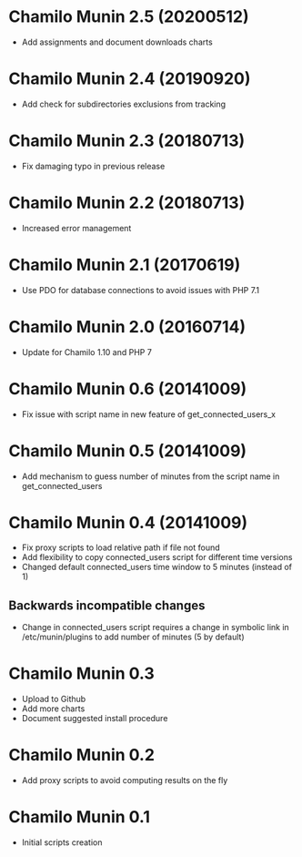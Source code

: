 Chamilo Munin 2.5 (20200512)
============================
* Add assignments and document downloads charts

Chamilo Munin 2.4 (20190920)
============================
* Add check for subdirectories exclusions from tracking

Chamilo Munin 2.3 (20180713)
============================
* Fix damaging typo in previous release

Chamilo Munin 2.2 (20180713)
============================
* Increased error management

Chamilo Munin 2.1 (20170619)
============================
* Use PDO for database connections to avoid issues with PHP 7.1

Chamilo Munin 2.0 (20160714)
============================
* Update for Chamilo 1.10 and PHP 7

Chamilo Munin 0.6 (20141009)
============================
* Fix issue with script name in new feature of get_connected_users_x

Chamilo Munin 0.5 (20141009)
============================
* Add mechanism to guess number of minutes from the script name in get_connected_users

Chamilo Munin 0.4 (20141009)
============================
* Fix proxy scripts to load relative path if file not found
* Add flexibility to copy connected_users script for different time versions
* Changed default connected_users time window to 5 minutes (instead of 1)

Backwards incompatible changes
------------------------------
* Change in connected_users script requires a change in symbolic link in /etc/munin/plugins to add number of minutes (5 by default)

Chamilo Munin 0.3
=================
* Upload to Github
* Add more charts
* Document suggested install procedure

Chamilo Munin 0.2
=================
* Add proxy scripts to avoid computing results on the fly

Chamilo Munin 0.1
=================
* Initial scripts creation
